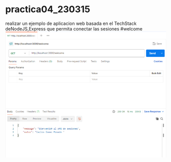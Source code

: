 # practica04_230315
realizar un ejemplo de aplicacion web basada en el TechStack deNodeJS,Express que permita conectar las sesiones
#welcome 
![Foto](https://github.com/CarlosFosadoo/practica04_230315/blob/main/Captura%20de%20pantalla%202025-02-20%20085045.png)
